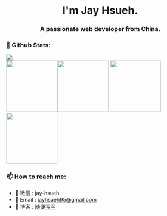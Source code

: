<h1 align="center">I'm Jay Hsueh.</h1>
<h3 align="center">A passionate web developer from China.</h3>

### 🌈 Github Stats:

<a href="https://count.getloli.com"><img align="center" src="https://count.getloli.com/get/@asasugar?theme=rule34"></a><br>
<img height="137px" src="https://github-readme-stats.vercel.app/api?username=asasugar&hide_title=true&hide_border=true&show_icons=true&include_all_commits=true&line_height=21&bg_color=0,e96443,904e95,904e99&title_color=ffffff&icon_color=ffffff&text_color=ffffff&theme=graywhite&locale=cn" /><img height="137px" src="https://github-readme-stats.vercel.app/api/top-langs/?username=asasugar&hide_title=true&hide_border=true&layout=compact&bg_color=0,904e99,e96443,904e95&text_color=ffffff&theme=graywhite&locale=cn" />
<img height="137px" src = "http://github-readme-streak-stats.herokuapp.com?user=asasugar&theme=dracula&locale=cn">
<img height="137px" src = "https://github-profile-summary-cards.vercel.app/api/cards/profile-details?username=asasugar&theme=monokai">

### 📫 How to reach me:

- 💬 微信 : jay-hsueh
- 📧 Email : [jayhsueh95@gmail.com](mailto:jayhsueh95@gmail.com)
- 📁 博客 : [随便写写](http://blog.xxjqepk.cn/)
